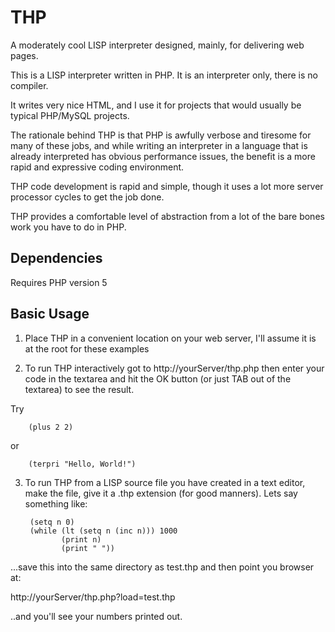 # THP
A moderately cool LISP interpreter designed, mainly, for delivering web pages.

This is a LISP interpreter written in PHP.
It is an interpreter only, there is no compiler.

It writes very nice HTML, and I use it for projects that would usually be typical PHP/MySQL projects.

The rationale behind THP is that PHP is awfully verbose and tiresome for many of these jobs, and while writing an interpreter
in a language that is already interpreted has obvious performance issues, the benefit is a more rapid and expressive coding 
environment.

THP code development is rapid and simple, though it uses a lot more server processor cycles to get the job done.

THP provides a comfortable level of abstraction from a lot of the bare bones work you have to do in PHP.


Dependencies
------------
Requires PHP version 5


Basic Usage
-----------
1. Place THP in a convenient location on your web server, I'll assume it is at the root for these examples

2. To run THP interactively got to http://yourServer/thp.php then enter your code in the textarea and hit the OK button (or just TAB out of the textarea) to see the result.

Try
		
		(plus 2 2)
	
or
		
		(terpri "Hello, World!")
	
3. To run THP from a LISP source file you have created in a text editor, make the file, give it a .thp extension (for good manners). Lets say something like:

		(setq n 0)
		(while (lt (setq n (inc n))) 1000
			   (print n)
			   (print " "))
	       
...save this into the same directory as test.thp and then point you browser at:

http://yourServer/thp.php?load=test.thp

..and you'll see your numbers printed out.





